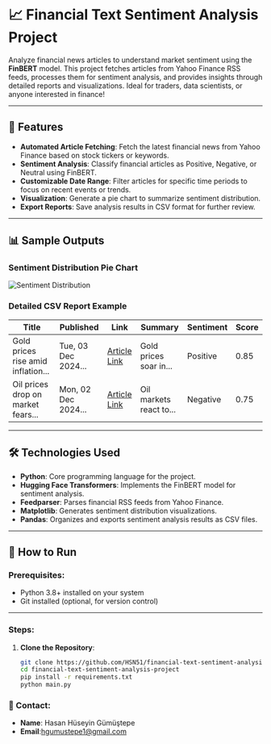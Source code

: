 # 📈 Financial Text Sentiment Analysis Project

Analyze financial news articles to understand market sentiment using the **FinBERT** model. This project fetches articles from Yahoo Finance RSS feeds, processes them for sentiment analysis, and provides insights through detailed reports and visualizations. Ideal for traders, data scientists, or anyone interested in finance!

---

## 🌟 Features

- **Automated Article Fetching**: Fetch the latest financial news from Yahoo Finance based on stock tickers or keywords.
- **Sentiment Analysis**: Classify financial articles as Positive, Negative, or Neutral using FinBERT.
- **Customizable Date Range**: Filter articles for specific time periods to focus on recent events or trends.
- **Visualization**: Generate a pie chart to summarize sentiment distribution.
- **Export Reports**: Save analysis results in CSV format for further review.

---

## 📊 Sample Outputs

### Sentiment Distribution Pie Chart
![Sentiment Distribution](sentiment_distribution.png)

### Detailed CSV Report Example
| Title                              | Published            | Link                                   | Summary                       | Sentiment | Score |
|------------------------------------|----------------------|----------------------------------------|--------------------------------|-----------|-------|
| Gold prices rise amid inflation...| Tue, 03 Dec 2024... | [Article Link](https://example.com)   | Gold prices soar in...        | Positive  | 0.85  |
| Oil prices drop on market fears... | Mon, 02 Dec 2024... | [Article Link](https://example.com)   | Oil markets react to...        | Negative  | 0.75  |

---

## 🛠️ Technologies Used

- **Python**: Core programming language for the project.
- **Hugging Face Transformers**: Implements the FinBERT model for sentiment analysis.
- **Feedparser**: Parses financial RSS feeds from Yahoo Finance.
- **Matplotlib**: Generates sentiment distribution visualizations.
- **Pandas**: Organizes and exports sentiment analysis results as CSV files.

---

## 🚀 How to Run

### Prerequisites:
- Python 3.8+ installed on your system
- Git installed (optional, for version control)

---

### Steps:
1. **Clone the Repository**:
   ```bash
   git clone https://github.com/HSN51/financial-text-sentiment-analysis-project.git
   cd financial-text-sentiment-analysis-project
   pip install -r requirements.txt
   python main.py

### 📧 Contact:
- **Name**: Hasan Hüseyin Gümüştepe
- **Email**:hgumustepe1@gmail.com
